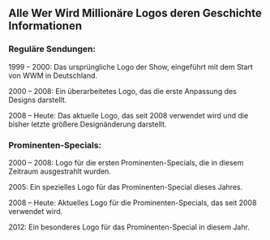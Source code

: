 ## Alle Wer Wird Millionäre Logos deren Geschichte Informationen

### Reguläre Sendungen:

1999 – 2000: Das ursprüngliche Logo der Show, eingeführt mit dem Start von WWM in Deutschland.

2000 – 2008: Ein überarbeitetes Logo, das die erste Anpassung des Designs darstellt.

2008 – Heute: Das aktuelle Logo, das seit 2008 verwendet wird und die bisher letzte größere Designänderung darstellt.

### Prominenten-Specials:

2000 – 2008: Logo für die ersten Prominenten-Specials, die in diesem Zeitraum ausgestrahlt wurden.

2005: Ein spezielles Logo für das Prominenten-Special dieses Jahres.

2008 – Heute: Aktuelles Logo für die Prominenten-Specials, das seit 2008 verwendet wird.

2012: Ein besonderes Logo für das Prominenten-Special in diesem Jahr.

